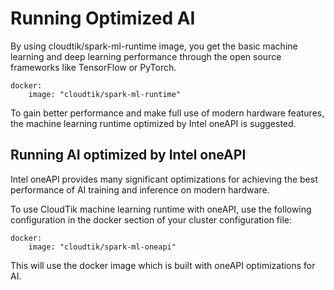 # Running Optimized AI

By using cloudtik/spark-ml-runtime image,
you get the basic machine learning and deep learning performance
through the open source frameworks like TensorFlow or PyTorch.

```
docker:
    image: "cloudtik/spark-ml-runtime"
```

To gain better performance and make full use of modern hardware features,
the machine learning runtime optimized by Intel oneAPI is suggested.

## Running AI optimized by Intel oneAPI
Intel oneAPI provides many significant optimizations for achieving the best performance of
AI training and inference on modern hardware.

To use CloudTik machine learning runtime with oneAPI, use the following configuration in the docker section
of your cluster configuration file:

```
docker:
    image: "cloudtik/spark-ml-oneapi"
```

This will use the docker image which is built with oneAPI optimizations for AI.
